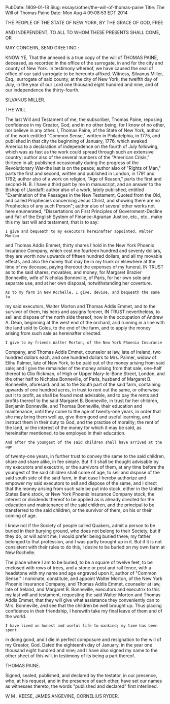 PubDate: 1809-01-18
Slug: essays/other/the-will-of-thomas-paine
Title: The Will of Thomas Paine
Date: Mon Aug  4 09:08:53 EDT 2014

   THE PEOPLE OF THE STATE OF NEW YORK, BY THE GRACE OF GOD, FREE

   AND INDEPENDENT, TO ALL TO WHOM THESE PRESENTS SHALL COME, OR

   MAY CONCERN, SEND GREETING :

   KNOW YE, That the annexed is a true copy of the will of THOMAS PAINE,
   deceased, as recorded in the office of the surrogate, in and for the city
   and county of New York. In testimony whereof, we have caused the seal of
   office of our said surrogate to be hereunto affixed. Witness, Silvanus
   Miller, Esq., surrogate of said county, at the city of New York, the
   twelfth day of July, in the year of our Lord one thousand eight hundred
   and nine, and of our independence the thirty-fourth.

   SILVANUS MILLER.

   THE WILL

   The last Will and Testament of me, the subscriber, Thomas Paine, reposing
   confidence in my Creator, God, and in no other being, for I know of no
   other, nor believe in any other. I, Thomas Paine, of the State of New
   York, author of the work entitled "Common Sense," written in Philadelphia,
   in 1775, and published in that city the beginning of January, 1776, which
   awaked America to a declaration of independence on the fourth of July
   following, which was as fast as the work could spread through such an
   extensive country; author also of the several numbers of the "American
   Crisis," thirteen in all; published occasionally during the progress of
   the Revolutionary War-the last is on the peace; author also of "Rights of
   Man," parts the first and second, written and published in London, in 1791
   and 1792; author also of a work on religion, "Age of Reason," parts the
   first and second-N. B. I have a third part by me in manuscript, and an
   answer to the Bishop of Llandaff; author also of a work, lately published,
   entitled "Examination of the Passages in the New Testament, Quoted from
   the Old, and called Prophecies concerning Jesus Christ, and showing there
   are no Prophecies of any such Person"; author also of several other works
   not here enumerated, "Dissertations on First Principles of
   Government-Decline and Fall of the English System of Finance-Agrarian
   Justice, etc., etc., make this my last will and testament, that is to say:

    I give and bequeath to my executors hereinafter appointed, Walter Morton
   and Thomas Addis Emmet, thirty shares I hold in the New York Phoenix
   Insurance Company, which cost me fourteen hundred and seventy dollars,
   they are worth now upwards of fifteen hundred dollars, and all my movable
   effects, and also the money that may be in my trunk or elsewhere at the
   time of my decease, paying thereout the expenses of my funeral, IN TRUST
   as to the said shares, movables, and money, for Margaret Brazier
   Bonneville, wife of Nicholas Bonneville, of Paris, for her own sole and
   separate use, and at her own disposal, notwithstanding her coverture.

    As to my farm in New Rochelle, I give, devise, and bequeath the same to
   my said executors, Walter Morton and Thomas Addis Emmet, and to the
   survivor of them, his heirs and assigns forever, IN TRUST nevertheless, to
   sell and dispose of the north side thereof, now in the occupation of
   Andrew A. Dean, beginning at the west end of the orchard, arid running in
   a line with the land sold to Coles, to the end of the farm, and to apply
   the money arising from such sale as hereinafter directed.

    I give to my friends Walter Morton, of the New York Phoenix Insurance
   Company, and Thomas Addis Emmet, counselor at law, late of Ireland, two
   hundred dollars each, and one hundred dollars to Mrs. Palmer, widow of
   Elihu Palmer, late of New York, to be paid out of the money arising from
   said sale; and I give the remainder of the money arising from that sale,
   one-half thereof to Clio Rickman, of High or Upper Mary-le-Bone Street,
   London, and the other half to Nicholas Bonneville, of Paris, husband of
   Margaret B. Bonneville, aforesaid: and as to the South part of the said
   farm, containing upwards of one hundred acres, in trust to rent out the
   same, or otherwise put it to profit, as shall be found most advisable, and
   to pay the rents and profits thereof to the said Margaret B. Bonneville,
   in trust for her children, Benjamin Bonneville, and Thomas Bonneville,
   their education and maintenance, until they come to the age of twenty-one
   years, in order that she may bring them well up, give them good and useful
   learning, and instruct them in their duty to God, and the practise of
   morality; the rent of the land, or the interest of the money for which it
   may be sold, as hereinafter mentioned, to be employed in their education.

    And after the youngest of the said children shall have arrived at the age
   of twenty-one years, in further trust to convey the same to the said
   children, share and share alike, in fee simple. But if it shall be thought
   advisable by my executors and executrix, or the survivors of them, at any
   time before the youngest of the said children shall come of age, to sell
   and dispose of the said south side of the said farm, in that case I hereby
   authorize and empower my said executors to sell and dispose of the same,
   and I direct that the money arising from such sale be put into stock,
   either in the United States Bank stock, or New York Phoenix Insurance
   Company stock, the interest or dividends thereof to be applied as is
   already directed for the education and maintenance of the said children,
   and the principal to be transferred to the said children, or the survivor
   of them, on his or their coming of age.

   I know not if the Society of people called Quakers, admit a person to be
   buried in their burying ground, who does not belong to their Society, but
   if they do, or will admit me, I would prefer being buried there; my father
   belonged to that profession, and I was partly brought up in it. But if it
   is not consistent with their rules to do this, I desire to be buried on my
   own farm at New Rochelle.

   The place where I am to be buried, to be a square of twelve feet, to be
   enclosed with rows of trees, and a stone or post and rail fence, with a
   headstone with my name and age engraved upon it, author of "Common Sense."
   I nominate, constitute, and appoint Walter Morton, of the New York Phoenix
   Insurance Company, and Thomas Addis Emmet, counselor at law, late of
   Ireland, and Margaret B. Bonneville, executors and executrix to this my
   last will and testament, requesting the said Walter Morton and Thomas
   Addis Emmet, that they will give what assistance they conveniently can to
   Mrs. Bonneville, and see that the children be well brought up. Thus
   placing confidence in their friendship, I herewith take my final leave of
   them and of the world.

    I have lived an honest and useful life to mankind; my time has been spent
   in doing good, and I die in perfect composure and resignation to the will
   of my Creator, God. Dated the eighteenth day of January, in the year one
   thousand eight hundred and nine; and I have also signed my name to the
   other sheet of this will, in testimony of its being a part thereof.

   THOMAS PAINE.

   Signed, sealed, published, and declared by the testator, in our presence,
   who, at his request, and in the presence of each other, have set our names
   as witnesses thereto, the words "published and declared" first interlined.

   W M . KEESE, JAMES ANGEVINE, CORNELIUS RYDER.


